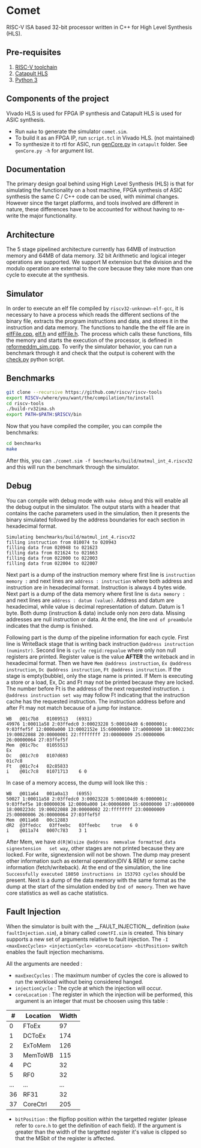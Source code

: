 # Comet
RISC-V ISA based 32-bit processor written in C++ for High Level Synthesis (HLS).

## Pre-requisites
1. [RISC-V toolchain](https://github.com/riscv/riscv-tools)
2. [Catapult HLS](https://www.mentor.com/hls-lp/catapult-high-level-synthesis/)
3. [Python 3](https://www.python.org/downloads/)

## Components of the project
Vivado HLS is used for FPGA IP synthesis and Catapult HLS is used for ASIC synthesis.

* Run `make` to generate the simulator `comet.sim`.
* To build it as an FPGA IP, run `script.tcl` in Vivado HLS. (not maintained)
* To synthesize it to rtl for ASIC, run [genCore.py](catapult/genCore.py) in `catapult` folder. See `genCore.py -h` for argument list.

## Documentation
The primary design goal behind using High Level Synthesis (HLS) is that for simulating the functionality on a host machine,
FPGA synthesis of ASIC synthesis the same C / C++ code can be used, with minimal changes. However since the target platforms,
and tools involved are different in nature, these differences have to be accounted for without having to re-write the major
functionality.

## Architecture
The 5 stage pipelined architecture currently has 64MB of instruction memory and 64MB of data memory. 32 bit
Arithmetic and logical integer operations are supported. We support M extension but the division and the modulo operation are external to the core because they take more than one cycle to execute at the synthesis.

## Simulator
In order to execute an elf file compiled by `riscv32-unknown-elf-gcc`, it is necessary to have a process which reads the
different sections of the binary file, extracts the program instructions and data, and stores it in the instruction and data
memory. The functions to handle the the elf file are in [elfFile.cpp](src/elfFile.cpp), [elf.h](include/elf.h) and
[elfFile.h](include/elfFile.h). The process which calls these functions, fills the memory and starts the execution of the
processor, is defined in [reformeddm_sim.cpp](src/reformeddm_sim.cpp).
To verify the simulator behavior, you can run a benchmark through it and check that the output is coherent with the [check.py](check.py) python script.

## Benchmarks
```bash
git clone --recursive https://github.com/riscv/riscv-tools
export RISCV=/where/you/want/the/compilation/to/install
cd riscv-tools
./build-rv32ima.sh
export PATH=$PATH:$RISCV/bin
```
Now that you have compiled the compiler, you can compile the benchmarks:
```bash
cd benchmarks
make
```
After this, you can `./comet.sim -f benchmarks/build/matmul_int_4.riscv32` and this will run the benchmark through the simulator.

## Debug

You can compile with debug mode with `make debug` and this will enable all the debug output in the simulator. The output starts with a header that contains the cache parameters used in the simulation, then it presents the binary simulated followed by the address boundaries for each section in hexadecimal format.
```
Simulating benchmarks/build/matmul_int_4.riscv32
filling instruction from 010074 to 020943
filling data from 020948 to 021623
filling data from 021624 to 021663
filling data from 022000 to 022003
filling data from 022004 to 022007
```

Next part is a dump of the instruction memory where first line is `instruction memory :` and next lines are `address : instruction` where both address and instruction are in hexadecimal format. Instruction is always 4 bytes wide. Next part is a dump of the data memory where first line is `data memory :` and next lines are `address : datum (value)`.  Address and datum are hexadecimal, while value is decimal representation of datum. Datum is 1 byte. Both dump (instruction & data) include only non zero data. Missing addresses are null instruction or data. At the end, the line `end of preambule` indicates that the dump is finished.

Following part is the dump of the pipeline information for each cycle. First line is WriteBack stage that is writing back instruction `@address instruction (numinstr)`. Second line is `cycle regid:regvalue` where only non null registers are printed. Register value is the value **AFTER** the writeback and in hexadecimal format. Then we have `Mem @address instruction`, `Ex @address instruction`, `Dc @address instruction`, `Ft @address instruction`. If the stage is empty(bubble), only the stage name is printed. If Mem is executing a store or a load, Ex, Dc and Ft may not be printed because they are locked. The number before Ft is the address of the next requested instruction. `i @address instruction set way` may follow Ft indicating that the instruction cache has the requested instruction. The instruction address before and after Ft may not match because of a jump for instance.
```
WB   @01c7b8   01089513   (6931)
49976 1:00011a58 2:03ffedc0 3:00023228 5:000104d0 6:0000001c 9:03ffef5f 12:0000a000 13:0002152e 15:60000000 17:a0000000 18:000223dc 19:00022088 20:00000001 22:ffffffff 23:00000009 25:00000006 26:00000064 27:03ffef5f
Mem  @01c7bc   01055513
Ex
Dc   @01c7c0   0107d693
01c7c8
Ft   @01c7c4   02c85833
i    @01c7c8   01071713    6 0
```

In case of a memory access, the dump will look like this :
```
WB   @011a64   001a0a13   (6955)
50027 1:00011a58 2:03ffedc0 3:00023228 5:000104d0 6:0000001c 9:03ffef5e 10:00000036 12:0000a000 14:00006000 15:60000000 17:a0000000 18:000223dc 19:00022088 20:00000002 22:ffffffff 23:00000009 25:00000006 26:00000064 27:03ffef5f
Mem  @011a68   00c12883
dR2  @3ffedcc   03ffeebc   03ffeebc    true   6 0
i    @011a74   0007c783    3 1
```
After Mem, we have `d(R|W)size @address  memvalue formatted_data signextension   set way`, other stages are not printed because they are locked. For write, signextension will not be shown.
The dump may present other information such as external operation(DIV & REM) or some cache information (fetch/writeback).
At the end of the simulation, the line `Successfully executed 18050 instructions in 153793 cycles` should be present. Next is a dump of the data memory with the same format as the dump at the start of the simulation ended by `End of memory`. Then we have core statistics as well as cache statistics.

## Fault Injection

When the simulator is built with the \_\_FAULT_INJECTION\_\_ definition (`make faultInjection.sim`), a binary called `cometFI.sim` is created. This binary supports a new set of arguments relative to fault injection.
The `-I <maxExecCycles> <injectionCycle> <coreLocation> <bitPosition>` switch enables the fault injection mechanisms.

All the arguments are needed :
  -  `maxExecCycles` : The maximum number of cycles the core is allowed to run the workload without being considered hanged.
  - `injectionCycle` : The cycle at which the injection will occur.
  - `coreLocation` : The register in which the injection will be performed, this argument is an integer that must be choosen using this table :

  |  # 	  |  Location 	| Width |
  |---	  |---	        |---	  |
  |  0 	  |  FToEx 	    |  97 	|
  |  1 	  |  DCToEx 	  |  174 	|
  |  2 	  |  ExToMem 	  |  126 	|
  |  3 	  |  MemToWB 	  |  115 	|
  |  4 	  |  PC 	      |  32 	|
  |  5 	  |  RF0 	      |  32 	|
  |  ... 	|  ... 	      |  ... 	|
  |  36 	|  RF31 	    |  32 	|
  |  37 	|  CoreCtrl 	|  205 	|

  - `bitPosition` : the flipflop position within the targetted register (please refer to  `core.h` to get the definition of each field). If the argument is greater than the width of the targetted register it's value is clipped so that the MSbit of the register is affected.
